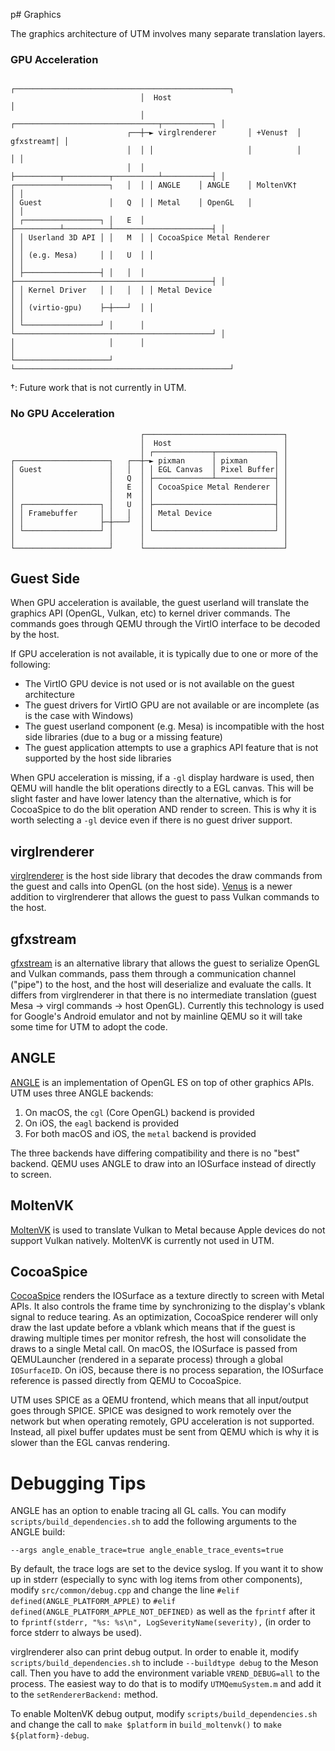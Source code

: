 p# Graphics

The graphics architecture of UTM involves many separate translation layers.

### GPU Acceleration
```
                             ┌────────────────────────────────────────────────┐
                             │  Host                                          │
                             │ ┌────────────────────────────────┬───────────┐ │
                          ┌──┼─► virglrenderer       │ +Venus†  │ gfxstream†│ │
                          │  │ │                     │          │           │ │
                          │  │ ├──────────┬──────────┬──────────┴───────────┤ │
┌─────────────────────┐   │  │ │ ANGLE    │ ANGLE    │ MoltenVK†            │ │
│ Guest               │   Q  │ │ Metal    │ OpenGL   │                      │ │
│ ┌─────────────────┐ │   E  │ ├──────────┴──────────┴──────────────────────┤ │
│ │ Userland 3D API │ │   M  │ │ CocoaSpice Metal Renderer                  │ │
│ │ (e.g. Mesa)     │ │   U  │ │                                            │ │
│ ├─────────────────┤ │   │  │ ├────────────────────────────────────────────┤ │
│ │ Kernel Driver   │ │   │  │ │ Metal Device                               │ │
│ │ (virtio-gpu)    ├─┼───┘  │ │                                            │ │
│ └─────────────────┘ │      │ └────────────────────────────────────────────┘ │
│                     │      │                                                │
└─────────────────────┘      └────────────────────────────────────────────────┘
```

†: Future work that is not currently in UTM.

### No GPU Acceleration
```
                             ┌───────────────────────────────┐
                             │  Host                         │
                             │ ┌─────────────┬─────────────┐ │
┌─────────────────────┐   ┌──┼─► pixman      │ pixman      │ │
│ Guest               │   │  │ │ EGL Canvas  │ Pixel Buffer│ │
│                     │   Q  │ ├─────────────┴─────────────┤ │
│                     │   E  │ │ CocoaSpice Metal Renderer │ │
│                     │   M  │ │                           │ │
│ ┌─────────────────┐ │   U  │ ├───────────────────────────┤ │
│ │ Framebuffer     │ │   │  │ │ Metal Device              │ │
│ │                 ├─┼───┘  │ │                           │ │
│ └─────────────────┘ │      │ └───────────────────────────┘ │
│                     │      │                               │
└─────────────────────┘      └───────────────────────────────┘
```

## Guest Side

When GPU acceleration is available, the guest userland will translate the graphics API (OpenGL, Vulkan, etc) to kernel driver commands. The commands goes through QEMU through the VirtIO interface to be decoded by the host.

If GPU acceleration is not available, it is typically due to one or more of the following:
* The VirtIO GPU device is not used or is not available on the guest architecture
* The guest drivers for VirtIO GPU are not available or are incomplete (as is the case with Windows)
* The guest userland component (e.g. Mesa) is incompatible with the host side libraries (due to a bug or a missing feature)
* The guest application attempts to use a graphics API feature that is not supported by the host side libraries

When GPU acceleration is missing, if a `-gl` display hardware is used, then QEMU will handle the blit operations directly to a EGL canvas. This will be slight faster and have lower latency than the alternative, which is for CocoaSpice to do the blit operation AND render to screen. This is why it is worth selecting a `-gl` device even if there is no guest driver support.

## virglrenderer

[virglrenderer][1] is the host side library that decodes the draw commands from the guest and calls into OpenGL (on the host side). [Venus][2] is a newer addition to virglrenderer that allows the guest to pass Vulkan commands to the host.

## gfxstream

[gfxstream][3] is an alternative library that allows the guest to serialize OpenGL and Vulkan commands, pass them through a communication channel ("pipe") to the host, and the host will deserialize and evaluate the calls. It differs from virglrenderer in that there is no intermediate translation (guest Mesa -> virgl commands -> host OpenGL). Currently this technology is used for Google's Android emulator and not by mainline QEMU so it will take some time for UTM to adopt the code.

## ANGLE

[ANGLE][4] is an implementation of OpenGL ES on top of other graphics APIs. UTM uses three ANGLE backends:
1. On macOS, the `cgl` (Core OpenGL) backend is provided
2. On iOS, the `eagl` backend is provided
3. For both macOS and iOS, the `metal` backend is provided

The three backends have differing compatibility and there is no "best" backend. QEMU uses ANGLE to draw into an IOSurface instead of directly to screen.

## MoltenVK

[MoltenVK][5] is used to translate Vulkan to Metal because Apple devices do not support Vulkan natively. MoltenVK is currently not used in UTM.

## CocoaSpice

[CocoaSpice][6] renders the IOSurface as a texture directly to screen with Metal APIs. It also controls the frame time by synchronizing to the display's vblank signal to reduce tearing. As an optimization, CocoaSpice renderer will only draw the last update before a vblank which means that if the guest is drawing multiple times per monitor refresh, the host will consolidate the draws to a single Metal call. On macOS, the IOSurface is passed from QEMULauncher (rendered in a separate process) through a global `IOSurfaceID`. On iOS, because there is no process separation, the IOSurface reference is passed directly from QEMU to CocoaSpice.

UTM uses SPICE as a QEMU frontend, which means that all input/output goes through SPICE. SPICE was designed to work remotely over the network but when operating remotely, GPU acceleration is not supported. Instead, all pixel buffer updates must be sent from QEMU which is why it is slower than the EGL canvas rendering.

# Debugging Tips

ANGLE has an option to enable tracing all GL calls. You can modify `scripts/build_dependencies.sh` to add the following arguments to the ANGLE build:
```
--args angle_enable_trace=true angle_enable_trace_events=true
```
By default, the trace logs are set to the device syslog. If you want it to show up in stderr (especially to sync with log items from other components), modify `src/common/debug.cpp` and change the line `#elif defined(ANGLE_PLATFORM_APPLE)` to `#elif defined(ANGLE_PLATFORM_APPLE_NOT_DEFINED)` as well as the `fprintf` after it to `fprintf(stderr, "%s: %s\n", LogSeverityName(severity),` (in order to force stderr to always be used).

virglrenderer also can print debug output. In order to enable it, modify `scripts/build_dependencies.sh` to include `--buildtype debug` to the Meson call. Then you have to add the environment variable `VREND_DEBUG=all` to the process. The easiest way to do that is to modify `UTMQemuSystem.m` and add it to the `setRendererBackend:` method.

To enable MoltenVK debug output, modify `scripts/build_dependencies.sh` and change the call to `make $platform` in `build_moltenvk()` to `make ${platform}-debug`.

[1]: https://gitlab.freedesktop.org/virgl/virglrenderer
[2]: https://www.collabora.com/news-and-blog/blog/2021/11/26/venus-on-qemu-enabling-new-virtual-vulkan-driver/
[3]: https://android.googlesource.com/device/generic/vulkan-cereal/
[4]: https://chromium.googlesource.com/angle/angle
[5]: https://github.com/KhronosGroup/MoltenVK
[6]: https://github.com/utmapp/CocoaSpice